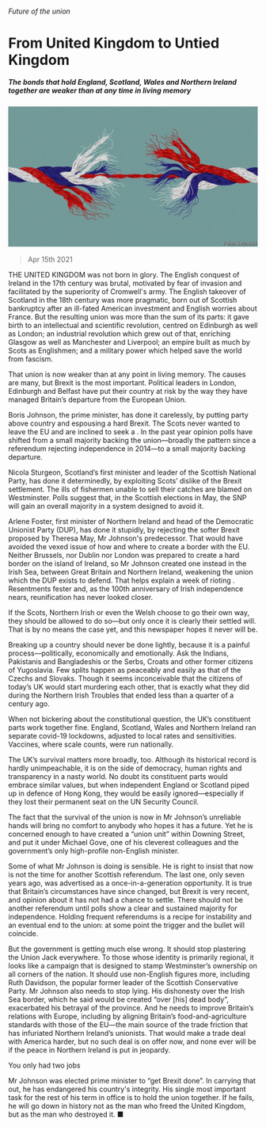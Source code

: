 ###### Future of the union

# From United Kingdom to Untied Kingdom 

##### The bonds that hold England, Scotland, Wales and Northern Ireland together are weaker than at any time in living memory 

![image](images/20210417_LDD001_0.jpg) 

> Apr 15th 2021 

THE UNITED KINGDOM was not born in glory. The English conquest of Ireland in the 17th century was brutal, motivated by fear of invasion and facilitated by the superiority of Cromwell's army. The English takeover of Scotland in the 18th century was more pragmatic, born out of Scottish bankruptcy after an ill-fated American investment and English worries about France. But the resulting union was more than the sum of its parts: it gave birth to an intellectual and scientific revolution, centred on Edinburgh as well as London; an industrial revolution which grew out of that, enriching Glasgow as well as Manchester and Liverpool; an empire built as much by Scots as Englishmen; and a military power which helped save the world from fascism.

That union is now weaker than at any point in living memory. The causes are many, but Brexit is the most important. Political leaders in London, Edinburgh and Belfast have put their country at risk by the way they have managed Britain’s departure from the European Union.


Boris Johnson, the prime minister, has done it carelessly, by putting party above country and espousing a hard Brexit. The Scots never wanted to leave the EU and are inclined to seek a  . In the past year opinion polls have shifted from a small majority backing the union—broadly the pattern since a referendum rejecting independence in 2014—to a small majority backing departure.

Nicola Sturgeon, Scotland’s first minister and leader of the Scottish National Party, has done it determinedly, by exploiting Scots’ dislike of the Brexit settlement. The ills of fishermen unable to sell their catches are blamed on Westminster. Polls suggest that, in the Scottish elections in May, the SNP will gain an overall majority in a system designed to avoid it.

Arlene Foster, first minister of Northern Ireland and head of the Democratic Unionist Party (DUP), has done it stupidly, by rejecting the softer Brexit proposed by Theresa May, Mr Johnson's predecessor. That would have avoided the vexed issue of how and where to create a border with the EU. Neither Brussels, nor Dublin nor London was prepared to create a hard border on the island of Ireland, so Mr Johnson created one instead in the Irish Sea, between Great Britain and Northern Ireland, weakening the union which the DUP exists to defend. That helps explain a week of rioting . Resentments fester and, as the 100th anniversary of Irish independence nears, reunification has never looked closer.

If the Scots, Northern Irish or even the Welsh choose to go their own way, they should be allowed to do so—but only once it is clearly their settled will. That is by no means the case yet, and this newspaper hopes it never will be.

Breaking up a country should never be done lightly, because it is a painful process—politically, economically and emotionally. Ask the Indians, Pakistanis and Bangladeshis or the Serbs, Croats and other former citizens of Yugoslavia. Few splits happen as peaceably and easily as that of the Czechs and Slovaks. Though it seems inconceivable that the citizens of today’s UK would start murdering each other, that is exactly what they did during the Northern Irish Troubles that ended less than a quarter of a century ago.

When not bickering about the constitutional question, the UK’s constituent parts work together fine. England, Scotland, Wales and Northern Ireland ran separate covid-19 lockdowns, adjusted to local rates and sensitivities. Vaccines, where scale counts, were run nationally.

The UK’s survival matters more broadly, too. Although its historical record is hardly unimpeachable, it is on the side of democracy, human rights and transparency in a nasty world. No doubt its constituent parts would embrace similar values, but when independent England or Scotland piped up in defence of Hong Kong, they would be easily ignored—especially if they lost their permanent seat on the UN Security Council.

The fact that the survival of the union is now in Mr Johnson’s unreliable hands will bring no comfort to anybody who hopes it has a future. Yet he is concerned enough to have created a “union unit” within Downing Street, and put it under Michael Gove, one of his cleverest colleagues and the government’s only high-profile non-English minister.

Some of what Mr Johnson is doing is sensible. He is right to insist that now is not the time for another Scottish referendum. The last one, only seven years ago, was advertised as a once-in-a-generation opportunity. It is true that Britain’s circumstances have since changed, but Brexit is very recent, and opinion about it has not had a chance to settle. There should not be another referendum until polls show a clear and sustained majority for independence. Holding frequent referendums is a recipe for instability and an eventual end to the union: at some point the trigger and the bullet will coincide.

But the government is getting much else wrong. It should stop plastering the Union Jack everywhere. To those whose identity is primarily regional, it looks like a campaign that is designed to stamp Westminster’s ownership on all corners of the nation. It should use non-English figures more, including Ruth Davidson, the popular former leader of the Scottish Conservative Party. Mr Johnson also needs to stop lying. His dishonesty over the Irish Sea border, which he said would be created “over [his] dead body”, exacerbated his betrayal of the province. And he needs to improve Britain’s relations with Europe, including by aligning Britain’s food-and-agriculture standards with those of the EU—the main source of the trade friction that has infuriated Northern Ireland’s unionists. That would make a trade deal with America harder, but no such deal is on offer now, and none ever will be if the peace in Northern Ireland is put in jeopardy.

You only had two jobs

Mr Johnson was elected prime minister to “get Brexit done”. In carrying that out, he has endangered his country's integrity. His single most important task for the rest of his term in office is to hold the union together. If he fails, he will go down in history not as the man who freed the United Kingdom, but as the man who destroyed it. ■

